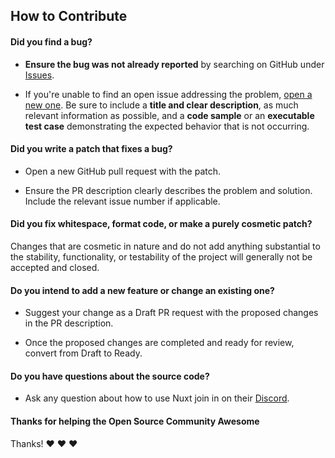 ## How to Contribute

#### **Did you find a bug?**

* **Ensure the bug was not already reported** by searching on GitHub under [Issues](https://github.com/dvanmali/surrealdb-nuxt-starter/issues).

* If you're unable to find an open issue addressing the problem, [open a new one](https://github.com/dvanmali/surrealdb-nuxt-starter/issues/new). Be sure to include a **title and clear description**, as much relevant information as possible, and a **code sample** or an **executable test case** demonstrating the expected behavior that is not occurring.

#### **Did you write a patch that fixes a bug?**

* Open a new GitHub pull request with the patch.

* Ensure the PR description clearly describes the problem and solution. Include the relevant issue number if applicable.

#### **Did you fix whitespace, format code, or make a purely cosmetic patch?**

Changes that are cosmetic in nature and do not add anything substantial to the stability, functionality, or testability of the project will generally not be accepted and closed.

#### **Do you intend to add a new feature or change an existing one?**

* Suggest your change as a Draft PR request with the proposed changes in the PR description.

* Once the proposed changes are completed and ready for review, convert from Draft to Ready.

#### **Do you have questions about the source code?**

* Ask any question about how to use Nuxt join in on their [Discord](https://chat.nuxt.dev).

#### **Thanks for helping the Open Source Community Awesome**

Thanks! :heart: :heart: :heart:
